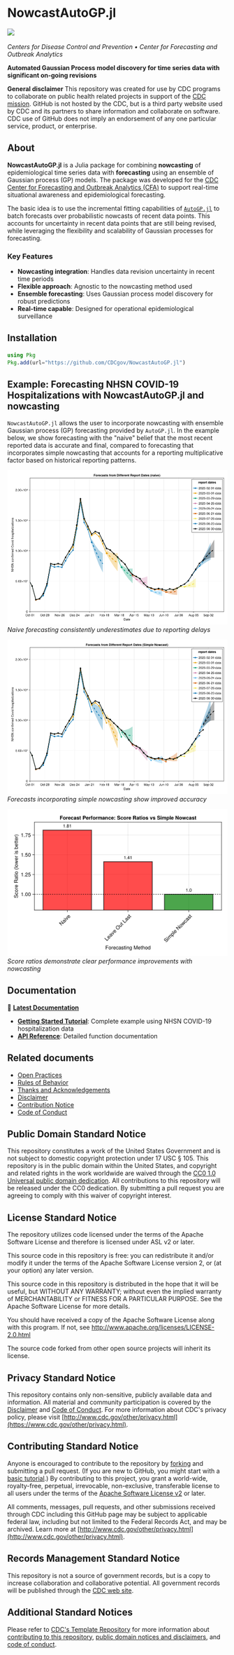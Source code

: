 # NowcastAutoGP.jl

[![][docs-stable-img]][docs-stable-url]

*Centers for Disease Control and Prevention • Center for Forecasting and Outbreak Analytics*

**Automated Gaussian Process model discovery for time series data with significant on-going revisions**

**General disclaimer** This repository was created for use by CDC programs to collaborate on public health related projects in support of the [CDC mission](https://www.cdc.gov/about/cdc/#cdc_about_cio_mission-our-mission).  GitHub is not hosted by the CDC, but is a third party website used by CDC and its partners to share information and collaborate on software. CDC use of GitHub does not imply an endorsement of any one particular service, product, or enterprise.

## About

**NowcastAutoGP.jl** is a Julia package for combining **nowcasting** of epidemiological time series data with **forecasting** using an ensemble of Gaussian process (GP) models. The package was developed for the [CDC Center for Forecasting and Outbreak Analytics (CFA)](https://www.cdc.gov/forecasting/index.html) to support real-time situational awareness and epidemiological forecasting.

The basic idea is to use the incremental fitting capabilities of [`AutoGP.jl`](https://github.com/probsys/AutoGP.jl) to batch forecasts over probabilistic nowcasts of recent data points. This accounts for uncertainty in recent data points that are still being revised, while leveraging the flexibility and scalability of Gaussian processes for forecasting.

### Key Features

- **Nowcasting integration**: Handles data revision uncertainty in recent time periods
- **Flexible approach**: Agnostic to the nowcasting method used
- **Ensemble forecasting**: Uses Gaussian process model discovery for robust predictions
- **Real-time capable**: Designed for operational epidemiological surveillance

## Installation

```julia
using Pkg
Pkg.add(url="https://github.com/CDCgov/NowcastAutoGP.jl")
```

## Example: Forecasting NHSN COVID-19 Hospitalizations with NowcastAutoGP.jl and nowcasting

`NowcastAutoGP.jl` allows the user to incorporate nowcasting with ensemble Gaussian process (GP) forecasting provided by `AutoGP.jl`. In the example below, we show forecasting with the "naive" belief that the most recent reported data is accurate and final, compared to forecasting that incorporates simple nowcasting that accounts for a reporting multiplicative factor based on historical reporting patterns.

![Naive forecasting showing underestimation](docs/src/assets/tutorial/cell-10-output-1.png)
*Naive forecasting consistently underestimates due to reporting delays*

![Forecasts with simple nowcasting](docs/src/assets/tutorial/cell-14-output-1.png)
*Forecasts incorporating simple nowcasting show improved accuracy*

![Performance comparison](docs/src/assets/tutorial/cell-17-output-1.png)
*Score ratios demonstrate clear performance improvements with nowcasting*

## Documentation

📖 **[Latest Documentation](https://cdcgov.github.io/NowcastAutoGP.jl/)**

- **[Getting Started Tutorial](https://cdcgov.github.io/NowcastAutoGP.jl/vignettes/tutorial.html)**: Complete example using NHSN COVID-19 hospitalization data
- **[API Reference](https://cdcgov.github.io/NowcastAutoGP.jl/api.html)**: Detailed function documentation

## Related documents

* [Open Practices](open_practices.md)
* [Rules of Behavior](rules_of_behavior.md)
* [Thanks and Acknowledgements](thanks.md)
* [Disclaimer](DISCLAIMER.md)
* [Contribution Notice](CONTRIBUTING.md)
* [Code of Conduct](code-of-conduct.md)

## Public Domain Standard Notice
This repository constitutes a work of the United States Government and is not
subject to domestic copyright protection under 17 USC § 105. This repository is in
the public domain within the United States, and copyright and related rights in
the work worldwide are waived through the [CC0 1.0 Universal public domain dedication](https://creativecommons.org/publicdomain/zero/1.0/).
All contributions to this repository will be released under the CC0 dedication. By
submitting a pull request you are agreeing to comply with this waiver of
copyright interest.

## License Standard Notice
The repository utilizes code licensed under the terms of the Apache Software
License and therefore is licensed under ASL v2 or later.

This source code in this repository is free: you can redistribute it and/or modify it under
the terms of the Apache Software License version 2, or (at your option) any
later version.

This source code in this repository is distributed in the hope that it will be useful, but WITHOUT ANY
WARRANTY; without even the implied warranty of MERCHANTABILITY or FITNESS FOR A
PARTICULAR PURPOSE. See the Apache Software License for more details.

You should have received a copy of the Apache Software License along with this
program. If not, see http://www.apache.org/licenses/LICENSE-2.0.html

The source code forked from other open source projects will inherit its license.

## Privacy Standard Notice
This repository contains only non-sensitive, publicly available data and
information. All material and community participation is covered by the
[Disclaimer](DISCLAIMER.md)
and [Code of Conduct](code-of-conduct.md).
For more information about CDC's privacy policy, please visit [http://www.cdc.gov/other/privacy.html](https://www.cdc.gov/other/privacy.html).

## Contributing Standard Notice
Anyone is encouraged to contribute to the repository by [forking](https://help.github.com/articles/fork-a-repo)
and submitting a pull request. (If you are new to GitHub, you might start with a
[basic tutorial](https://help.github.com/articles/set-up-git).) By contributing
to this project, you grant a world-wide, royalty-free, perpetual, irrevocable,
non-exclusive, transferable license to all users under the terms of the
[Apache Software License v2](http://www.apache.org/licenses/LICENSE-2.0.html) or
later.

All comments, messages, pull requests, and other submissions received through
CDC including this GitHub page may be subject to applicable federal law, including but not limited to the Federal Records Act, and may be archived. Learn more at [http://www.cdc.gov/other/privacy.html](http://www.cdc.gov/other/privacy.html).

## Records Management Standard Notice
This repository is not a source of government records, but is a copy to increase
collaboration and collaborative potential. All government records will be
published through the [CDC web site](http://www.cdc.gov).

## Additional Standard Notices
Please refer to [CDC's Template Repository](https://github.com/CDCgov/template) for more information about [contributing to this repository](https://github.com/CDCgov/template/blob/main/CONTRIBUTING.md), [public domain notices and disclaimers](https://github.com/CDCgov/template/blob/main/DISCLAIMER.md), and [code of conduct](https://github.com/CDCgov/template/blob/main/code-of-conduct.md).

[docs-stable-img]: https://img.shields.io/badge/docs-stable-blue.svg
[docs-stable-url]: https://cdcgov.github.io/NowcastAutoGP/dev/
